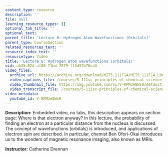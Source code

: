 ```yaml
---
content_type: resource
description: ''
file: null
learning_resource_types: []
optional_tab_title: ''
optional_text: ''
parent_title: 'Lecture 6: Hydrogen Atom Wavefunctions (Orbitals)'
parent_type: CourseSection
related_resources_text: ''
resource_index_text: ''
resourcetype: Video
title: 'Lecture 6: Hydrogen atom wavefunctions (orbitals)'
uid: ab35c82d-af80-71bd-2879-ff3d57b76ca3
video_files:
  archive_url: https://archive.org/download/MIT5.111F14/MIT5_111F14_L06_300k.mp4
  video_captions_file: /courses/5-111sc-principles-of-chemical-science-fall-2014/47fde2dec1055b69a501aa05cab350a2_V-RPM3e8Ws0.vtt
  video_thumbnail_file: https://img.youtube.com/vi/V-RPM3e8Ws0/default.jpg
  video_transcript_file: /courses/5-111sc-principles-of-chemical-science-fall-2014/18a11810bc2cf5859e1be12828f76f32_V-RPM3e8Ws0.pdf
video_metadata:
  youtube_id: V-RPM3e8Ws0
---
```


**Description:** Embedded video, no tabs, this description appears on section page: Where is that electron anyway? In this lecture, the probability of finding an electron at a particular distance from the nucleus is discussed. The concept of wavefunctions (orbitals) is introduced, and applications of electron spin are described. In particular, chemist Ben Ofori-Okai introduces us to the wonders of magnetic resonance imaging, also known as MRIs.

**Instructor:** Catherine Drennan